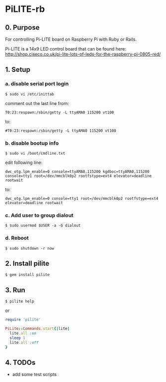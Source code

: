 # PiLITE-rb

## 0. Purpose

For controlling Pi-LITE board on Raspberry Pi with Ruby or Rails.

Pi-LITE is a 14x9 LED control board that can be found here:
http://shop.ciseco.co.uk/pi-lite-lots-of-leds-for-the-raspberry-pi-0805-red/

## 1. Setup

### a. disable serial port login

`$ sudo vi /etc/inittab`

comment out the last line from:
```
T0:23:respawn:/sbin/getty -L ttyAMA0 115200 vt100
```

to:
```
#T0:23:respawn:/sbin/getty -L ttyAMA0 115200 vt100
```

### b. disable bootup info

`$ sudo vi /boot/cmdline.txt`

edit following line:
```
dwc_otg.lpm_enable=0 console=ttyAMA0,115200 kgdboc=ttyAMA0,115200 console=tty1 root=/dev/mmcblk0p2 rootfstype=ext4 elevator=deadline rootwait
```

to:
```
dwc_otg.lpm_enable=0 console=tty1 root=/dev/mmcblk0p2 rootfstype=ext4 elevator=deadline rootwait
```

### c. Add user to group dialout

`$ sudo usermod $USER -a -G dialout`

### d. Reboot

`$ sudo shutdown -r now`

## 2. Install pilite

`$ gem install pilite`

## 3. Run

`$ pilite help`

or

```ruby
require 'pilite'

PiLite::Commands.start{|lite|
  lite.all :on
  sleep 1 
  lite.all :off
}
```

## 4. TODOs

- add some test scripts

